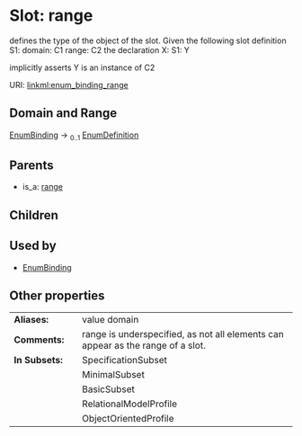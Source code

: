 
# Slot: range

defines the type of the object of the slot.  Given the following slot definition
  S1:
    domain: C1
    range:  C2
the declaration
  X:
    S1: Y

implicitly asserts Y is an instance of C2

URI: [linkml:enum_binding_range](https://w3id.org/linkml/enum_binding_range)


## Domain and Range

[EnumBinding](EnumBinding.md) &#8594;  <sub>0..1</sub> [EnumDefinition](EnumDefinition.md)

## Parents

 *  is_a: [range](range.md)

## Children


## Used by

 * [EnumBinding](EnumBinding.md)

## Other properties

|  |  |  |
| --- | --- | --- |
| **Aliases:** | | value domain |
| **Comments:** | | range is underspecified, as not all elements can appear as the range of a slot. |
| **In Subsets:** | | SpecificationSubset |
|  | | MinimalSubset |
|  | | BasicSubset |
|  | | RelationalModelProfile |
|  | | ObjectOrientedProfile |